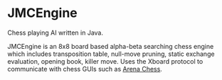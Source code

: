 # JMCEngine
Chess playing AI written in Java.

JMCEngine is an 8x8 board based alpha-beta searching chess engine which includes transposition table, null-move pruning, static exchange evaluation, opening book, killer move. Uses the Xboard protocol to communicate with chess GUIs such as [Arena Chess](http://www.playwitharena.com/).

